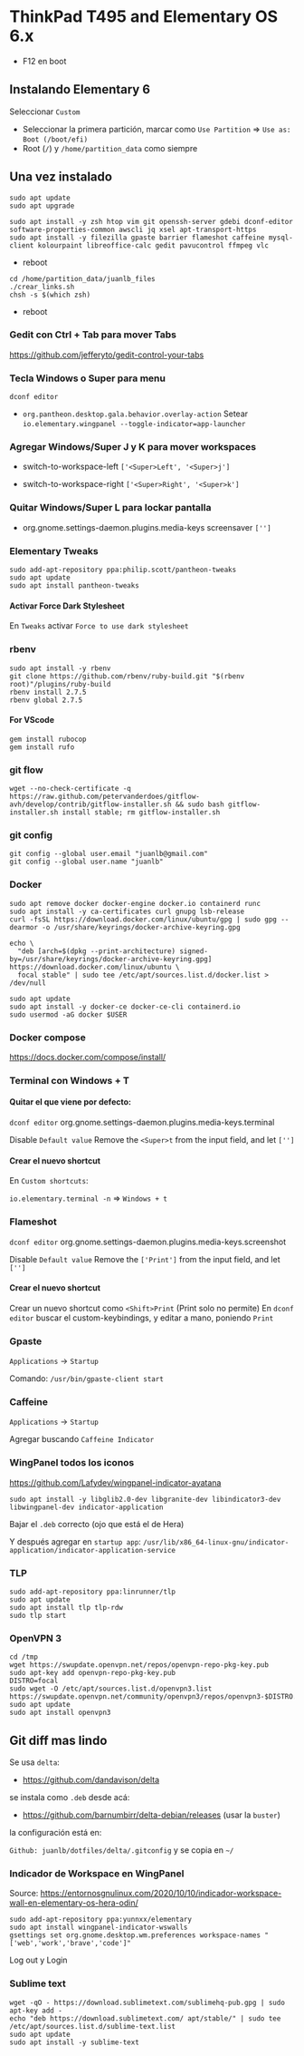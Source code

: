 # ThinkPad T495 and Elementary OS 6.x

* F12 en boot

## Instalando Elementary 6

Seleccionar `Custom`

* Seleccionar la primera partición, marcar como `Use Partition` => `Use as:` `Boot (/boot/efi)`
* Root (`/`) y `/home/partition_data` como siempre

## Una vez instalado

```
sudo apt update
sudo apt upgrade
```

```
sudo apt install -y zsh htop vim git openssh-server gdebi dconf-editor software-properties-common awscli jq xsel apt-transport-https
sudo apt install -y filezilla gpaste barrier flameshot caffeine mysql-client kolourpaint libreoffice-calc gedit pavucontrol ffmpeg vlc
```
* reboot
```
cd /home/partition_data/juanlb_files
./crear_links.sh
chsh -s $(which zsh)
```
* reboot

### Gedit con Ctrl + Tab para mover Tabs

https://github.com/jefferyto/gedit-control-your-tabs

### Tecla Windows o Super para menu

`dconf editor`
- `org.pantheon.desktop.gala.behavior.overlay-action`
Setear `io.elementary.wingpanel --toggle-indicator=app-launcher`

### Agregar Windows/Super J y K para mover workspaces
- switch-to-workspace-left
`['<Super>Left', '<Super>j']`

- switch-to-workspace-right
`['<Super>Right', '<Super>k']`

### Quitar Windows/Super L para lockar pantalla
- org.gnome.settings-daemon.plugins.media-keys screensaver
`['']`

### Elementary Tweaks

```
sudo add-apt-repository ppa:philip.scott/pantheon-tweaks
sudo apt update
sudo apt install pantheon-tweaks
```

#### Activar Force Dark Stylesheet

En `Tweaks` activar `Force to use dark stylesheet`

### rbenv
```
sudo apt install -y rbenv
git clone https://github.com/rbenv/ruby-build.git "$(rbenv root)"/plugins/ruby-build
rbenv install 2.7.5
rbenv global 2.7.5
```

#### For VScode
```
gem install rubocop
gem install rufo
```


### git flow
```
wget --no-check-certificate -q  https://raw.github.com/petervanderdoes/gitflow-avh/develop/contrib/gitflow-installer.sh && sudo bash gitflow-installer.sh install stable; rm gitflow-installer.sh
```

### git config

```
git config --global user.email "juanlb@gmail.com"
git config --global user.name "juanlb"    
```

### Docker
```
sudo apt remove docker docker-engine docker.io containerd runc
sudo apt install -y ca-certificates curl gnupg lsb-release
curl -fsSL https://download.docker.com/linux/ubuntu/gpg | sudo gpg --dearmor -o /usr/share/keyrings/docker-archive-keyring.gpg
```
```
echo \
  "deb [arch=$(dpkg --print-architecture) signed-by=/usr/share/keyrings/docker-archive-keyring.gpg] https://download.docker.com/linux/ubuntu \
  focal stable" | sudo tee /etc/apt/sources.list.d/docker.list > /dev/null
```
```
sudo apt update
sudo apt install -y docker-ce docker-ce-cli containerd.io
sudo usermod -aG docker $USER
```

### Docker compose

https://docs.docker.com/compose/install/

### Terminal con Windows + T

#### Quitar el que viene por defecto:
`dconf editor`
org.gnome.settings-daemon.plugins.media-keys.terminal

Disable `Default value`
Remove the `<Super>t` from the input field, and let `['']`

#### Crear el nuevo shortcut

En `Custom shortcuts`:

`io.elementary.terminal -n` => `Windows + t`

### Flameshot

`dconf editor`
org.gnome.settings-daemon.plugins.media-keys.screenshot

Disable `Default value`
Remove the `['Print']` from the input field, and let `['']`
#### Crear el nuevo shortcut
Crear un nuevo shortcut como `<Shift>Print` (Print solo no permite)
En `dconf editor` buscar el custom-keybindings, y editar a mano, poniendo `Print`

### Gpaste

`Applications` -> `Startup`

Comando: `/usr/bin/gpaste-client start`

### Caffeine

`Applications` -> `Startup`

Agregar buscando `Caffeine Indicator`

### WingPanel todos los iconos

https://github.com/Lafydev/wingpanel-indicator-ayatana

```
sudo apt install -y libglib2.0-dev libgranite-dev libindicator3-dev libwingpanel-dev indicator-application
```
Bajar el `.deb` correcto (ojo que está el de Hera)

Y después agregar en `startup app`:
`/usr/lib/x86_64-linux-gnu/indicator-application/indicator-application-service`

### TLP
```
sudo add-apt-repository ppa:linrunner/tlp
sudo apt update
sudo apt install tlp tlp-rdw
sudo tlp start
```

### OpenVPN 3
```
cd /tmp
wget https://swupdate.openvpn.net/repos/openvpn-repo-pkg-key.pub
sudo apt-key add openvpn-repo-pkg-key.pub
DISTRO=focal
sudo wget -O /etc/apt/sources.list.d/openvpn3.list https://swupdate.openvpn.net/community/openvpn3/repos/openvpn3-$DISTRO.list
sudo apt update
sudo apt install openvpn3
```

## Git diff mas lindo
 
Se usa `delta`:

- https://github.com/dandavison/delta

se instala como `.deb` desde acá:

- https://github.com/barnumbirr/delta-debian/releases (usar la `buster`)

la configuración está en:

`Github: juanlb/dotfiles/delta/.gitconfig` y se copia en `~/`

### Indicador de Workspace en WingPanel

Source: https://entornosgnulinux.com/2020/10/10/indicador-workspace-wall-en-elementary-os-hera-odin/
```
sudo add-apt-repository ppa:yunnxx/elementary
sudo apt install wingpanel-indicator-wswalls
gsettings set org.gnome.desktop.wm.preferences workspace-names "['web','work','brave','code']"
```
Log out y Login

### Sublime text 

```
wget -qO - https://download.sublimetext.com/sublimehq-pub.gpg | sudo apt-key add -
echo "deb https://download.sublimetext.com/ apt/stable/" | sudo tee /etc/apt/sources.list.d/sublime-text.list
sudo apt update
sudo apt install -y sublime-text
```

